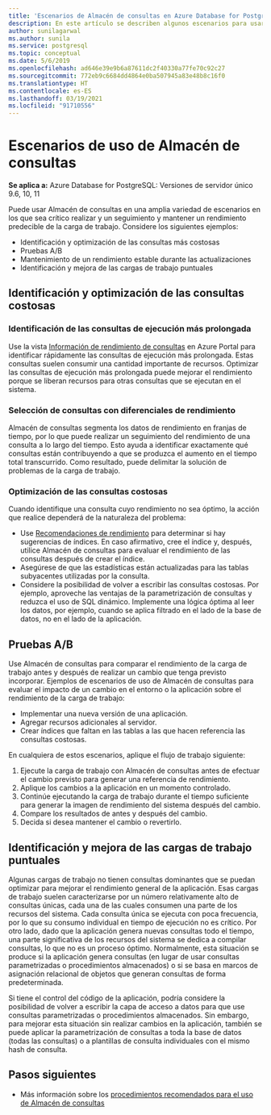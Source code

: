 ```yaml
---
title: 'Escenarios de Almacén de consultas en Azure Database for PostgreSQL: servidor único'
description: En este artículo se describen algunos escenarios para usar Almacén de consultas en Azure Database for PostgreSQL con un único servidor.
author: sunilagarwal
ms.author: sunila
ms.service: postgresql
ms.topic: conceptual
ms.date: 5/6/2019
ms.openlocfilehash: ad646e39e9b6a87611dc2f40330a77fe70c92c27
ms.sourcegitcommit: 772eb9c6684dd4864e0ba507945a83e48b8c16f0
ms.translationtype: HT
ms.contentlocale: es-ES
ms.lasthandoff: 03/19/2021
ms.locfileid: "91710556"
---
```

# <a name="usage-scenarios-for-query-store"></a>Escenarios de uso de Almacén de consultas

**Se aplica a:** Azure Database for PostgreSQL: Versiones de servidor único 9.6, 10, 11

Puede usar Almacén de consultas en una amplia variedad de escenarios en los que sea crítico realizar y un seguimiento y mantener un rendimiento predecible de la carga de trabajo. Considere los siguientes ejemplos: 
- Identificación y optimización de las consultas más costosas 
- Pruebas A/B 
- Mantenimiento de un rendimiento estable durante las actualizaciones 
- Identificación y mejora de las cargas de trabajo puntuales 

## <a name="identify-and-tune-expensive-queries"></a>Identificación y optimización de las consultas costosas 

### <a name="identify-longest-running-queries"></a>Identificación de las consultas de ejecución más prolongada 
Use la vista [Información de rendimiento de consultas](concepts-query-performance-insight.md) en Azure Portal para identificar rápidamente las consultas de ejecución más prolongada. Estas consultas suelen consumir una cantidad importante de recursos. Optimizar las consultas de ejecución más prolongada puede mejorar el rendimiento porque se liberan recursos para otras consultas que se ejecutan en el sistema. 

### <a name="target-queries-with-performance-deltas"></a>Selección de consultas con diferenciales de rendimiento 
Almacén de consultas segmenta los datos de rendimiento en franjas de tiempo, por lo que puede realizar un seguimiento del rendimiento de una consulta a lo largo del tiempo. Esto ayuda a identificar exactamente qué consultas están contribuyendo a que se produzca el aumento en el tiempo total transcurrido. Como resultado, puede delimitar la solución de problemas de la carga de trabajo.

### <a name="tuning-expensive-queries"></a>Optimización de las consultas costosas 
Cuando identifique una consulta cuyo rendimiento no sea óptimo, la acción que realice dependerá de la naturaleza del problema: 
- Use [Recomendaciones de rendimiento](concepts-performance-recommendations.md) para determinar si hay sugerencias de índices. En caso afirmativo, cree el índice y, después, utilice Almacén de consultas para evaluar el rendimiento de las consultas después de crear el índice. 
- Asegúrese de que las estadísticas están actualizadas para las tablas subyacentes utilizadas por la consulta.
- Considere la posibilidad de volver a escribir las consultas costosas. Por ejemplo, aproveche las ventajas de la parametrización de consultas y reduzca el uso de SQL dinámico. Implemente una lógica óptima al leer los datos, por ejemplo, cuando se aplica filtrado en el lado de la base de datos, no en el lado de la aplicación. 


## <a name="ab-testing"></a>Pruebas A/B 
Use Almacén de consultas para comparar el rendimiento de la carga de trabajo antes y después de realizar un cambio que tenga previsto incorporar. Ejemplos de escenarios de uso de Almacén de consultas para evaluar el impacto de un cambio en el entorno o la aplicación sobre el rendimiento de la carga de trabajo: 
- Implementar una nueva versión de una aplicación. 
- Agregar recursos adicionales al servidor. 
- Crear índices que faltan en las tablas a las que hacen referencia las consultas costosas. 
 
En cualquiera de estos escenarios, aplique el flujo de trabajo siguiente: 
1. Ejecute la carga de trabajo con Almacén de consultas antes de efectuar el cambio previsto para generar una referencia de rendimiento. 
2. Aplique los cambios a la aplicación en un momento controlado. 
3. Continúe ejecutando la carga de trabajo durante el tiempo suficiente para generar la imagen de rendimiento del sistema después del cambio. 
4. Compare los resultados de antes y después del cambio. 
5. Decida si desea mantener el cambio o revertirlo. 


## <a name="identify-and-improve-ad-hoc-workloads"></a>Identificación y mejora de las cargas de trabajo puntuales 
Algunas cargas de trabajo no tienen consultas dominantes que se puedan optimizar para mejorar el rendimiento general de la aplicación. Esas cargas de trabajo suelen caracterizarse por un número relativamente alto de consultas únicas, cada una de las cuales consumen una parte de los recursos del sistema. Cada consulta única se ejecuta con poca frecuencia, por lo que su consumo individual en tiempo de ejecución no es crítico. Por otro lado, dado que la aplicación genera nuevas consultas todo el tiempo, una parte significativa de los recursos del sistema se dedica a compilar consultas, lo que no es un proceso óptimo. Normalmente, esta situación se produce si la aplicación genera consultas (en lugar de usar consultas parametrizadas o procedimientos almacenados) o si se basa en marcos de asignación relacional de objetos que generan consultas de forma predeterminada. 
 
Si tiene el control del código de la aplicación, podría considere la posibilidad de volver a escribir la capa de acceso a datos para que use consultas parametrizadas o procedimientos almacenados. Sin embargo, para mejorar esta situación sin realizar cambios en la aplicación, también se puede aplicar la parametrización de consultas a toda la base de datos (todas las consultas) o a plantillas de consulta individuales con el mismo hash de consulta. 

## <a name="next-steps"></a>Pasos siguientes
- Más información sobre los [procedimientos recomendados para el uso de Almacén de consultas](concepts-query-store-best-practices.md)